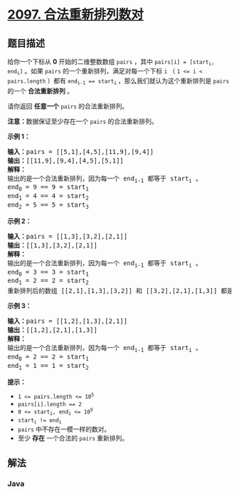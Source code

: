 # [2097. 合法重新排列数对](https://leetcode.cn/problems/valid-arrangement-of-pairs)

## 题目描述

<p>给你一个下标从 <strong>0</strong>&nbsp;开始的二维整数数组&nbsp;<code>pairs</code>&nbsp;，其中&nbsp;<code>pairs[i] = [start<sub>i</sub>, end<sub>i</sub>]</code>&nbsp;。如果 <code>pairs</code>&nbsp;的一个重新排列，满足对每一个下标 <code>i</code> （&nbsp;<code>1 &lt;= i &lt; pairs.length</code>&nbsp;）都有&nbsp;<code>end<sub>i-1</sub> == start<sub>i</sub></code><sub> </sub>，那么我们就认为这个重新排列是&nbsp;<code>pairs</code> 的一个 <strong>合法重新排列</strong> 。</p>

<p>请你返回 <strong>任意一个</strong>&nbsp;<code>pairs</code> 的合法重新排列。</p>

<p><b>注意：</b>数据保证至少存在一个 <code>pairs</code>&nbsp;的合法重新排列。</p>

<p><strong>示例 1：</strong></p>

<pre>
<b>输入：</b>pairs = [[5,1],[4,5],[11,9],[9,4]]
<b>输出：</b>[[11,9],[9,4],[4,5],[5,1]]
<strong>解释：
</strong>输出的是一个合法重新排列，因为每一个 end<sub>i-1</sub> 都等于 start<sub>i</sub>&nbsp;。
end<sub>0</sub> = 9 == 9 = start<sub>1</sub> 
end<sub>1</sub> = 4 == 4 = start<sub>2</sub>
end<sub>2</sub> = 5 == 5 = start<sub>3</sub>
</pre>

<p><strong>示例 2：</strong></p>

<pre>
<b>输入：</b>pairs = [[1,3],[3,2],[2,1]]
<b>输出：</b>[[1,3],[3,2],[2,1]]
<strong>解释：</strong>
输出的是一个合法重新排列，因为每一个 end<sub>i-1</sub> 都等于 start<sub>i</sub>&nbsp;。
end<sub>0</sub> = 3 == 3 = start<sub>1</sub>
end<sub>1</sub> = 2 == 2 = start<sub>2</sub>
重新排列后的数组 [[2,1],[1,3],[3,2]] 和 [[3,2],[2,1],[1,3]] 都是合法的。
</pre>

<p><strong>示例 3：</strong></p>

<pre>
<b>输入：</b>pairs = [[1,2],[1,3],[2,1]]
<b>输出：</b>[[1,2],[2,1],[1,3]]
<strong>解释：</strong>
输出的是一个合法重新排列，因为每一个 end<sub>i-1</sub> 都等于 start<sub>i</sub>&nbsp;。
end<sub>0</sub> = 2 == 2 = start<sub>1</sub>
end<sub>1</sub> = 1 == 1 = start<sub>2</sub>
</pre>

<p><strong>提示：</strong></p>

<ul>
	<li><code>1 &lt;= pairs.length &lt;= 10<sup>5</sup></code></li>
	<li><code>pairs[i].length == 2</code></li>
	<li><code>0 &lt;= start<sub>i</sub>, end<sub>i</sub> &lt;= 10<sup>9</sup></code></li>
	<li><code>start<sub>i</sub> != end<sub>i</sub></code></li>
	<li><code>pairs</code>&nbsp;中不存在一模一样的数对。</li>
	<li>至少 <strong>存在</strong> 一个合法的&nbsp;<code>pairs</code>&nbsp;重新排列。</li>
</ul>

## 解法

### **Java**

```java

```
